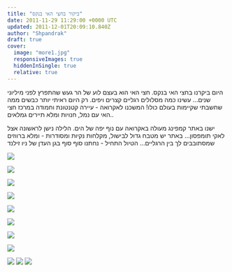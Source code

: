 ```yaml
---
title: "ביקור בחצי האי בנקס"
date: 2011-11-29 11:29:00 +0000 UTC
updated: 2011-12-01T20:09:10.840Z
author: "Shpandrak"
draft: true
cover:
  image: "more1.jpg"
  responsiveImages: true
  hiddenInSingle: true
  relative: true
---
```


היום ביקרנו בחצי האי בנקס. חצי האי הוא בעצם לוע של הר געש שהתפרץ לפני מיליוני שנים... עשינו כמה מסלולים רגליים קצרים ויפים. רק היום ראיתי יותר כבשים ממה שחשבתי שקיימות בעולם כולו! המשכנו לאקרואה - עיירה קטנטונת וחמודה במרכז חצי האי עם נמל, חנויות ומלא תיירים גמלאים..

ישנו באתר קמפינג מעולה באקרואה עם נוף יפה של הים. הלילה נישן לראשונה אצל לאקי תומפסון... באתר יש מטבח גדול לבישול, מקלחות נקיות ומסודרות - ומלא ברווזים שמסתובבים לך בין הרגליים... הטיול התחיל - נחתנו סוף סוף בגן העדן של ניו זילנד

![](blogger-image--793302240.jpg)

![](blogger-image--385733616.jpg)

![](blogger-image-520836215.jpg)

![](blogger-image-1977965828.jpg)

![](blogger-image-348478815.jpg)

![](blogger-image--2021062924.jpg)

![](blogger-image--1301095680.jpg)

![](blogger-image--1009568056.jpg)

![](more1.jpg)
![](more2.jpg)
![](more3.jpg)